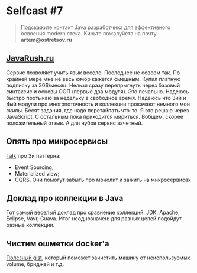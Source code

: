 # Selfcast #7

> Подскажите контакт Java разработчика для эффективного освоения modern стека.
> Киньте пожалуйста на почту __artem@ostretsov.ru__

## [JavaRush.ru][1]
Сервис позволяет учить язык весело. Последнее не совсем так. По крайней мере мне не весь юмор кажется смешным.
Купил платную подписку за 30$/месяц. Нельзя сразу перепрыгнуть через базовый синтаксис и основы ООП (первые два модуля).
Это печально. Надеюсь быстро протыкаю за недельку в свободное время. Надеюсь что 3ий и 4ый модули про
многопоточность и коллекции прокачают немного мои скилы. Бесят задания, где надо перетайпать что-то. Я это решаю через JavaScript.
С остальным пока приходится мириться. Вобщем, скорее положительный отзыв. А для нубов сервис зачетный.

[1]: https://javarush.ru/

## Опять про микросервисы
[Talk][2] про 3и паттерна:
* Event Sourcing;
* Materialized view;
* CQRS.
Они помогут забыть про монолит и зажить на микросервисах

[2]: https://www.youtube.com/watch?v=84W9iY3CwdQ

## Доклад про коллекции в Java
[Тот самый][3] веселый доклад про сравнение коллекций: JDK, Apache, Eclipse, Vavr, Guava. Итог неоднозначен: для
разных целей подойдут разные коллекции.

[3]: https://www.youtube.com/watch?v=QwZF8xQHlxE

## Чистим ошметки docker'а
[Полезный gist][4], который поможет зачистить машину от неиспользуемых volume, бриджей и т.д.

[4]: https://gist.github.com/bastman/5b57ddb3c11942094f8d0a97d461b430